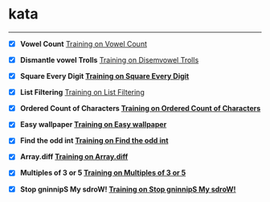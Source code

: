 # kata
 
---
- [x]  **Vowel Count** [Training on Vowel Count](https://www.codewars.com/kata/54ff3102c1bad923760001f3/train/csharp)
- [x]  **Dismantle vowel Trolls** [Training on Disemvowel Trolls](https://www.codewars.com/kata/52fba66badcd10859f00097e/train/csharp)
- [x]  **Square Every Digit [Training on Square Every Digit](https://www.codewars.com/kata/546e2562b03326a88e000020/train/csharp)**
- [x]  **List Filtering** [Training on List Filtering](https://www.codewars.com/kata/53dbd5315a3c69eed20002dd/train/csharp)
- [x]  **Ordered Count of Characters [Training on Ordered Count of Characters](https://www.codewars.com/kata/57a6633153ba33189e000074/train/csharp)**
- [x]  **Easy wallpaper [Training on Easy wallpaper](https://www.codewars.com/kata/567501aec64b81e252000003/train/csharp)**

- [x]  **Find the odd int [Training on Find the odd int](https://www.codewars.com/kata/54da5a58ea159efa38000836)**
- [x]  **Array.diff [Training on Array.diff](https://www.codewars.com/kata/523f5d21c841566fde000009)**
- [x]  **Multiples of 3 or 5 [Training on Multiples of 3 or 5](https://www.codewars.com/kata/514b92a657cdc65150000006)**
- [x]  **Stop gninnipS My sdroW! [Training on Stop gninnipS My sdroW!](https://www.codewars.com/kata/5264d2b162488dc400000001)**

